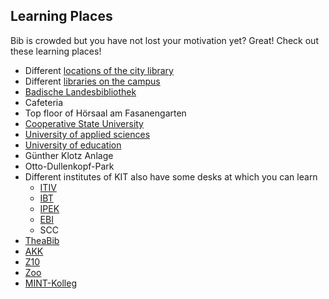 ## Learning Places
Bib is crowded but you have not lost your motivation yet? Great! Check out these learning places!

* Different [locations of the city library](https://www.karlsruhe.de/b2/bibliotheken/stadtbibliothek/oeffnungszeiten.de)
* Different [libraries on the campus](https://www.bibliothek.kit.edu/cms/standorte.php)
* [Badische Landesbibliothek](https://www.blb-karlsruhe.de/)
* Cafeteria
* Top floor of Hörsaal am Fasanengarten
* [Cooperative State University](https://www.dhbw.de/english/home.html)
* [University of applied sciences](https://www.hs-karlsruhe.de/home/)
* [University of education](https://www.ph-karlsruhe.de/startseite/)
* Günther Klotz Anlage
* Otto-Dullenkopf-Park
* Different institutes of KIT also have some desks at which you can learn
  * [ITIV](https://www.itiv.kit.edu/index.php)
  * [IBT](https://www.ibt.kit.edu/index.php)
  * [IPEK](http://www.ipek.kit.edu/index.php)
  * [EBI](http://www.ebi.kit.edu/index.pl/Haupt_Menu_Overview_M01/html/main.htm)
  * SCC
* [TheaBib](https://de-de.facebook.com/TheaBib)
* [AKK](https://www.akk.org/)
* [Z10](https://z10.info/)
* [Zoo](https://www.karlsruhe.de/b3/freizeit/zoo.de)
* [MINT-Kolleg](https://www.mint-kolleg.kit.edu)
